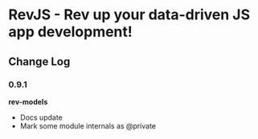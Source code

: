 # RevJS - Rev up your data-driven JS app development!

## Change Log

### 0.9.1

**rev-models**

* Docs update
* Mark some module internals as @private